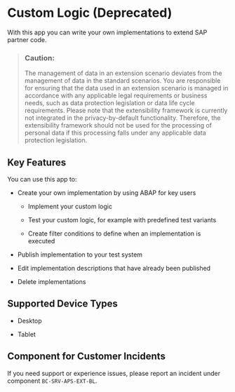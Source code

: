 <!-- loio05880c7b292b447bbd4d244a666b261b -->

# Custom Logic \(Deprecated\)



With this app you can write your own implementations to extend SAP partner code.

> ### Caution:  
> The management of data in an extension scenario deviates from the management of data in the standard scenarios. You are responsible for ensuring that the data used in an extension scenario is managed in accordance with any applicable legal requirements or business needs, such as data protection legislation or data life cycle requirements. Please note that the extensibility framework is currently not integrated in the privacy-by-default functionality. Therefore, the extensibility framework should not be used for the processing of personal data if this processing falls under any applicable data protection legislation.



## Key Features

You can use this app to:

-   Create your own implementation by using ABAP for key users

    -   Implement your custom logic

    -   Test your custom logic, for example with predefined test variants

    -   Create filter conditions to define when an implementation is executed


-   Publish implementation to your test system

-   Edit implementation descriptions that have already been published

-   Delete implementations




<a name="loio05880c7b292b447bbd4d244a666b261b__supported_devices"/>

## Supported Device Types

-   Desktop

-   Tablet




<a name="loio05880c7b292b447bbd4d244a666b261b__customer_component"/>

## Component for Customer Incidents

If you need support or experience issues, please report an incident under component `BC-SRV-APS-EXT-BL`.

